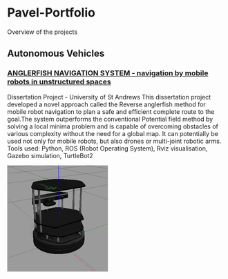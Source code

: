 # Pavel-Portfolio
Overview of the projects
## Autonomous Vehicles
### [ANGLERFISH NAVIGATION SYSTEM - navigation by mobile robots in unstructured spaces](https://github.com/pavsob/ANGLERFISH-NAVIGATION-SYSTEM---navigation-by-mobile-robots-in-unstructured-spaces)
Dissertation Project - University of St Andrews
This dissertation project developed a novel approach called the Reverse anglerfish method for mobile robot navigation to plan a safe and efficient complete route to the goal.The system outperforms the conventional Potential field method by solving a local minima problem and is capable of overcoming obstacles of various complexity without the need for a global map. It can potentially be used not only for mobile robots, but also drones or multi-joint robotic arms.
Tools used: Python, ROS (Robot Operating System), Rviz visualisation, Gazebo simulation, TurtleBot2

![](https://github.com/pavsob/Pavel-Portfolio/blob/main/images/turtlebot.png)
